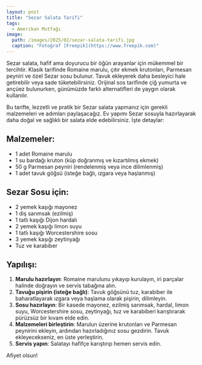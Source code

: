```yaml
---
layout: post
title: "Sezar Salata Tarifi"
tags:
  - Amerikan Mutfağı
image: 
  path: /images/2025/02/sezar-salata-tarifi.jpg
  caption: "Fotoğraf [Freepik](https://www.freepik.com)"
---
```


Sezar salata, hafif ama doyurucu bir öğün arayanlar için mükemmel bir tercihtir. Klasik tarifinde Romaine marulu, çıtır ekmek krutonları, Parmesan peyniri ve özel Sezar sosu bulunur. Tavuk ekleyerek daha besleyici hale getirebilir veya sade tüketebilirsiniz. Orijinal sos tarifinde çiğ yumurta ve ançüez bulunurken, günümüzde farklı alternatifleri de yaygın olarak kullanılır.

Bu tarifte, lezzetli ve pratik bir Sezar salata yapmanız için gerekli malzemeleri ve adımları paylaşacağız. Ev yapımı Sezar sosuyla hazırlayarak daha doğal ve sağlıklı bir salata elde edebilirsiniz. İşte detaylar:

## Malzemeler:

- 1 adet Romaine marulu
- 1 su bardağı kruton (küp doğranmış ve kızartılmış ekmek)
- 50 g Parmesan peyniri (rendelenmiş veya ince dilimlenmiş)
- 1 adet tavuk göğsü (isteğe bağlı, ızgara veya haşlanmış)

## Sezar Sosu için:

- 2 yemek kaşığı mayonez
- 1 diş sarımsak (ezilmiş)
- 1 tatlı kaşığı Dijon hardalı
- 2 yemek kaşığı limon suyu
- 1 tatlı kaşığı Worcestershire sosu
- 3 yemek kaşığı zeytinyağı
- Tuz ve karabiber

## Yapılışı:

1. **Marulu hazırlayın**: Romaine marulunu yıkayıp kurulayın, iri parçalar halinde doğrayın ve servis tabağına alın.
2. **Tavuğu pişirin (isteğe bağlı)**: Tavuk göğsünü tuz, karabiber ile baharatlayarak ızgara veya haşlama olarak pişirin, dilimleyin.
4. **Sosu hazırlayın**: Bir kasede mayonez, ezilmiş sarımsak, hardal, limon suyu, Worcestershire sosu, zeytinyağı, tuz ve karabiberi karıştırarak pürüzsüz bir kıvam elde edin.
5. **Malzemeleri birleştirin**: Marulun üzerine krutonları ve Parmesan peynirini ekleyin, ardından hazırladığınız sosu gezdirin. Tavuk ekleyecekseniz, en üste yerleştirin.
6. **Servis yapın**: Salatayı hafifçe karıştırıp hemen servis edin.

Afiyet olsun!